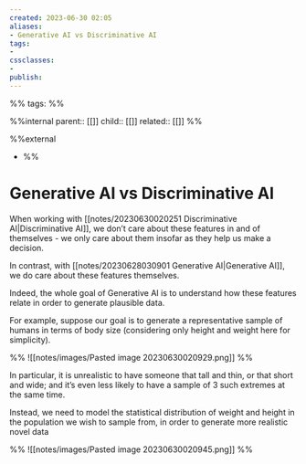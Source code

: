```yaml
---
created: 2023-06-30 02:05
aliases: 
- Generative AI vs Discriminative AI
tags:
- 
cssclasses:
- 
publish:
---
```


%% 
tags: 
%%

%%internal
parent:: [[]]
child:: [[]]
related:: [[]]
%%

%%external
- []()
%%

# Generative AI vs Discriminative AI

When working with [[notes/20230630020251 Discriminative AI|Discriminative AI]], we don’t care about these features in and of themselves - we only care about them insofar as they help us make a decision.

In contrast, with [[notes/20230628030901 Generative AI|Generative AI]], we do care about these features themselves. 

Indeed, the whole goal of Generative AI is to understand how these features relate in order to generate plausible data. 

For example, suppose our goal is to generate a representative sample of humans in terms of body size (considering only height and weight here for simplicity). 

%%
![[notes/images/Pasted image 20230630020929.png]]
%%

In particular, it is unrealistic to have someone that tall and thin, or that short and wide; and it’s even less likely to have a sample of 3 such extremes at the same time.

Instead, we need to model the statistical distribution of weight and height in the population we wish to sample from, in order to generate more realistic novel data

%%
![[notes/images/Pasted image 20230630020945.png]]
%%
